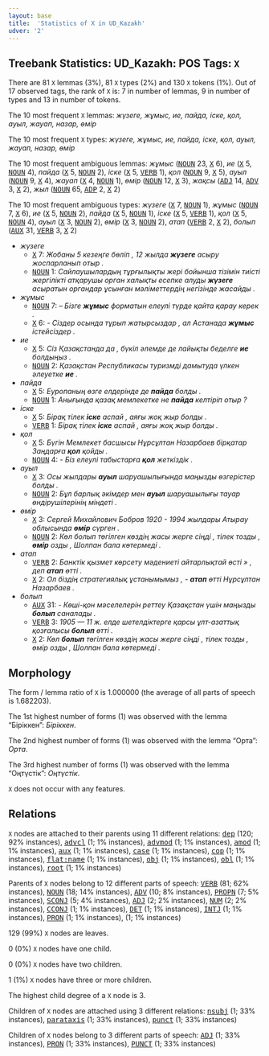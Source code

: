 ```yaml
---
layout: base
title:  'Statistics of X in UD_Kazakh'
udver: '2'
---
```


## Treebank Statistics: UD_Kazakh: POS Tags: `X`

There are 81 `X` lemmas (3%), 81 `X` types (2%) and 130 `X` tokens (1%).
Out of 17 observed tags, the rank of `X` is: 7 in number of lemmas, 9 in number of types and 13 in number of tokens.

The 10 most frequent `X` lemmas: <em>жүзеге, жұмыс, ие, пайда, іске, қол, ауыл, жауап, назар, өмір</em>

The 10 most frequent `X` types:  <em>жүзеге, жұмыс, ие, пайда, іске, қол, ауыл, жауап, назар, өмір</em>

The 10 most frequent ambiguous lemmas: <em>жұмыс</em> (<tt><a href="kk-pos-NOUN.html">NOUN</a></tt> 23, <tt><a href="kk-pos-X.html">X</a></tt> 6), <em>ие</em> (<tt><a href="kk-pos-X.html">X</a></tt> 5, <tt><a href="kk-pos-NOUN.html">NOUN</a></tt> 4), <em>пайда</em> (<tt><a href="kk-pos-X.html">X</a></tt> 5, <tt><a href="kk-pos-NOUN.html">NOUN</a></tt> 2), <em>іске</em> (<tt><a href="kk-pos-X.html">X</a></tt> 5, <tt><a href="kk-pos-VERB.html">VERB</a></tt> 1), <em>қол</em> (<tt><a href="kk-pos-NOUN.html">NOUN</a></tt> 9, <tt><a href="kk-pos-X.html">X</a></tt> 5), <em>ауыл</em> (<tt><a href="kk-pos-NOUN.html">NOUN</a></tt> 9, <tt><a href="kk-pos-X.html">X</a></tt> 4), <em>жауап</em> (<tt><a href="kk-pos-X.html">X</a></tt> 4, <tt><a href="kk-pos-NOUN.html">NOUN</a></tt> 1), <em>өмір</em> (<tt><a href="kk-pos-NOUN.html">NOUN</a></tt> 12, <tt><a href="kk-pos-X.html">X</a></tt> 3), <em>жақсы</em> (<tt><a href="kk-pos-ADJ.html">ADJ</a></tt> 14, <tt><a href="kk-pos-ADV.html">ADV</a></tt> 3, <tt><a href="kk-pos-X.html">X</a></tt> 2), <em>жыл</em> (<tt><a href="kk-pos-NOUN.html">NOUN</a></tt> 65, <tt><a href="kk-pos-ADP.html">ADP</a></tt> 2, <tt><a href="kk-pos-X.html">X</a></tt> 2)

The 10 most frequent ambiguous types:  <em>жүзеге</em> (<tt><a href="kk-pos-X.html">X</a></tt> 7, <tt><a href="kk-pos-NOUN.html">NOUN</a></tt> 1), <em>жұмыс</em> (<tt><a href="kk-pos-NOUN.html">NOUN</a></tt> 7, <tt><a href="kk-pos-X.html">X</a></tt> 6), <em>ие</em> (<tt><a href="kk-pos-X.html">X</a></tt> 5, <tt><a href="kk-pos-NOUN.html">NOUN</a></tt> 2), <em>пайда</em> (<tt><a href="kk-pos-X.html">X</a></tt> 5, <tt><a href="kk-pos-NOUN.html">NOUN</a></tt> 1), <em>іске</em> (<tt><a href="kk-pos-X.html">X</a></tt> 5, <tt><a href="kk-pos-VERB.html">VERB</a></tt> 1), <em>қол</em> (<tt><a href="kk-pos-X.html">X</a></tt> 5, <tt><a href="kk-pos-NOUN.html">NOUN</a></tt> 4), <em>ауыл</em> (<tt><a href="kk-pos-X.html">X</a></tt> 3, <tt><a href="kk-pos-NOUN.html">NOUN</a></tt> 2), <em>өмір</em> (<tt><a href="kk-pos-X.html">X</a></tt> 3, <tt><a href="kk-pos-NOUN.html">NOUN</a></tt> 2), <em>атап</em> (<tt><a href="kk-pos-VERB.html">VERB</a></tt> 2, <tt><a href="kk-pos-X.html">X</a></tt> 2), <em>болып</em> (<tt><a href="kk-pos-AUX.html">AUX</a></tt> 31, <tt><a href="kk-pos-VERB.html">VERB</a></tt> 3, <tt><a href="kk-pos-X.html">X</a></tt> 2)


* <em>жүзеге</em>
  * <tt><a href="kk-pos-X.html">X</a></tt> 7: <em>Жобаны 5 кезеңге бөліп , 12 жылда <b>жүзеге</b> асыру жоспарланып отыр .</em>
  * <tt><a href="kk-pos-NOUN.html">NOUN</a></tt> 1: <em>Сайлаушылардың тұрғылықты жері бойынша тізімін тиісті жергілікті атқарушы орган халықты есепке алуды <b>жүзеге</b> асыратын органдар ұсынған мәліметтердің негізінде жасайды .</em>
* <em>жұмыс</em>
  * <tt><a href="kk-pos-NOUN.html">NOUN</a></tt> 7: <em>– Бізге <b>жұмыс</b> форматын елеулі түрде қайта қарау керек .</em>
  * <tt><a href="kk-pos-X.html">X</a></tt> 6: <em>- Сіздер осында тұрып жатырсыздар , ал Астанада <b>жұмыс</b> істейсіздер .</em>
* <em>ие</em>
  * <tt><a href="kk-pos-X.html">X</a></tt> 5: <em>Сіз Қазақстанда да , бүкіл әлемде де лайықты беделге <b>ие</b> болдыңыз .</em>
  * <tt><a href="kk-pos-NOUN.html">NOUN</a></tt> 2: <em>Қазақстан Республикасы туризмді дамытуда үлкен әлеуетке <b>ие</b> .</em>
* <em>пайда</em>
  * <tt><a href="kk-pos-X.html">X</a></tt> 5: <em>Еуропаның өзге елдерінде де <b>пайда</b> болды .</em>
  * <tt><a href="kk-pos-NOUN.html">NOUN</a></tt> 1: <em>Анығында қазақ мемлекетке не <b>пайда</b> келтіріп отыр ?</em>
* <em>іске</em>
  * <tt><a href="kk-pos-X.html">X</a></tt> 5: <em>Бірақ тілек <b>іске</b> аспай , аяғы жоқ жыр болды .</em>
  * <tt><a href="kk-pos-VERB.html">VERB</a></tt> 1: <em>Бірақ тілек <b>іске</b> аспай , аяғы жоқ жыр болды .</em>
* <em>қол</em>
  * <tt><a href="kk-pos-X.html">X</a></tt> 5: <em>Бүгін Мемлекет басшысы Нұрсұлтан Назарбаев бірқатар Заңдарға <b>қол</b> қойды .</em>
  * <tt><a href="kk-pos-NOUN.html">NOUN</a></tt> 4: <em>- Біз елеулі табыстарға <b>қол</b> жеткіздік .</em>
* <em>ауыл</em>
  * <tt><a href="kk-pos-X.html">X</a></tt> 3: <em>Осы жылдары <b>ауыл</b> шаруашылығында маңызды өзгерістер болды .</em>
  * <tt><a href="kk-pos-NOUN.html">NOUN</a></tt> 2: <em>Бұл барлық әкімдер мен <b>ауыл</b> шаруашылығы тауар өндірушілерінің міндеті .</em>
* <em>өмір</em>
  * <tt><a href="kk-pos-X.html">X</a></tt> 3: <em>Сергей Михайлович Бобров 1920 - 1994 жылдары Атырау облысында <b>өмір</b> сүрген .</em>
  * <tt><a href="kk-pos-NOUN.html">NOUN</a></tt> 2: <em>Көл болып төгілген көздің жасы жерге сіңді , тілек тозды , <b>өмір</b> озды , Шолпан бала көтермеді .</em>
* <em>атап</em>
  * <tt><a href="kk-pos-VERB.html">VERB</a></tt> 2: <em>Банктік қызмет көрсету мәдениеті айтарлықтай өсті » , деп <b>атап</b> өтті .</em>
  * <tt><a href="kk-pos-X.html">X</a></tt> 2: <em>Ол біздің стратегиялық ұстанымымыз , - <b>атап</b> өтті Нұрсұлтан Назарбаев .</em>
* <em>болып</em>
  * <tt><a href="kk-pos-AUX.html">AUX</a></tt> 31: <em>- Көші-қон мәселелерін реттеу Қазақстан үшін маңызды <b>болып</b> саналады .</em>
  * <tt><a href="kk-pos-VERB.html">VERB</a></tt> 3: <em>1905 — 11 ж. елде шетелдіктерге қарсы ұлт-азаттық қозғалысы <b>болып</b> өтті .</em>
  * <tt><a href="kk-pos-X.html">X</a></tt> 2: <em>Көл <b>болып</b> төгілген көздің жасы жерге сіңді , тілек тозды , өмір озды , Шолпан бала көтермеді .</em>

## Morphology

The form / lemma ratio of `X` is 1.000000 (the average of all parts of speech is 1.682203).

The 1st highest number of forms (1) was observed with the lemma “Біріккен”: <em>Біріккен</em>.

The 2nd highest number of forms (1) was observed with the lemma “Орта”: <em>Орта</em>.

The 3rd highest number of forms (1) was observed with the lemma “Оңтүстік”: <em>Оңтүстік</em>.

`X` does not occur with any features.


## Relations

`X` nodes are attached to their parents using 11 different relations: <tt><a href="kk-dep-dep.html">dep</a></tt> (120; 92% instances), <tt><a href="kk-dep-advcl.html">advcl</a></tt> (1; 1% instances), <tt><a href="kk-dep-advmod.html">advmod</a></tt> (1; 1% instances), <tt><a href="kk-dep-amod.html">amod</a></tt> (1; 1% instances), <tt><a href="kk-dep-aux.html">aux</a></tt> (1; 1% instances), <tt><a href="kk-dep-case.html">case</a></tt> (1; 1% instances), <tt><a href="kk-dep-cop.html">cop</a></tt> (1; 1% instances), <tt><a href="kk-dep-flat-name.html">flat:name</a></tt> (1; 1% instances), <tt><a href="kk-dep-obj.html">obj</a></tt> (1; 1% instances), <tt><a href="kk-dep-obl.html">obl</a></tt> (1; 1% instances), <tt><a href="kk-dep-root.html">root</a></tt> (1; 1% instances)

Parents of `X` nodes belong to 12 different parts of speech: <tt><a href="kk-pos-VERB.html">VERB</a></tt> (81; 62% instances), <tt><a href="kk-pos-NOUN.html">NOUN</a></tt> (18; 14% instances), <tt><a href="kk-pos-ADV.html">ADV</a></tt> (10; 8% instances), <tt><a href="kk-pos-PROPN.html">PROPN</a></tt> (7; 5% instances), <tt><a href="kk-pos-SCONJ.html">SCONJ</a></tt> (5; 4% instances), <tt><a href="kk-pos-ADJ.html">ADJ</a></tt> (2; 2% instances), <tt><a href="kk-pos-NUM.html">NUM</a></tt> (2; 2% instances), <tt><a href="kk-pos-CCONJ.html">CCONJ</a></tt> (1; 1% instances), <tt><a href="kk-pos-DET.html">DET</a></tt> (1; 1% instances), <tt><a href="kk-pos-INTJ.html">INTJ</a></tt> (1; 1% instances), <tt><a href="kk-pos-PRON.html">PRON</a></tt> (1; 1% instances),  (1; 1% instances)

129 (99%) `X` nodes are leaves.

0 (0%) `X` nodes have one child.

0 (0%) `X` nodes have two children.

1 (1%) `X` nodes have three or more children.

The highest child degree of a `X` node is 3.

Children of `X` nodes are attached using 3 different relations: <tt><a href="kk-dep-nsubj.html">nsubj</a></tt> (1; 33% instances), <tt><a href="kk-dep-parataxis.html">parataxis</a></tt> (1; 33% instances), <tt><a href="kk-dep-punct.html">punct</a></tt> (1; 33% instances)

Children of `X` nodes belong to 3 different parts of speech: <tt><a href="kk-pos-ADJ.html">ADJ</a></tt> (1; 33% instances), <tt><a href="kk-pos-PRON.html">PRON</a></tt> (1; 33% instances), <tt><a href="kk-pos-PUNCT.html">PUNCT</a></tt> (1; 33% instances)

